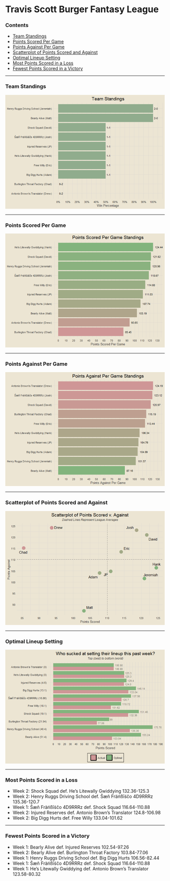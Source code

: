 Travis Scott Burger Fantasy League
================

### Contents

- [Team Standings](#team-standings)
- [Points Scored Per Game](#points-scored-per-game)
- [Points Against Per Game](#points-against-per-game)
- [Scatterplot of Points Scored and
  Against](#scatterplot-of-points-scored-and-against)
- [Optimal Lineup Setting](#optimal-lineup-setting)
- [Most Points Scored in a Loss](#most-points-scored-in-a-loss)
- [Fewest Points Scored in a
  Victory](#fewest-points-scored-in-a-victory)

------------------------------------------------------------------------

### Team Standings

![](README_files/figure-gfm/unnamed-chunk-2-1.png)<!-- -->

------------------------------------------------------------------------

### Points Scored Per Game

![](README_files/figure-gfm/unnamed-chunk-3-1.png)<!-- -->

------------------------------------------------------------------------

### Points Against Per Game

![](README_files/figure-gfm/unnamed-chunk-4-1.png)<!-- -->

------------------------------------------------------------------------

### Scatterplot of Points Scored and Against

![](README_files/figure-gfm/unnamed-chunk-5-1.png)<!-- -->

------------------------------------------------------------------------

### Optimal Lineup Setting

![](README_files/figure-gfm/unnamed-chunk-6-1.png)<!-- -->

------------------------------------------------------------------------

### Most Points Scored in a Loss

- Week 2: Shock Squad def. He’s Litewally Gwiddying 132.36-125.3
- Week 2: Henry Ruggs Driving School def. Šæñ Fräńßīśčo 4D9RRRz
  135.36-120.7
- Week 1: Šæñ Fräńßīśčo 4D9RRRz def. Shock Squad 116.64-110.88
- Week 2: Injured Reserves def. Antonio Brown’s Translator 124.8-106.98
- Week 2: Big Digg Hurts def. Free Willy 133.04-101.62

------------------------------------------------------------------------

### Fewest Points Scored in a Victory

- Week 1: Bearly Alive def. Injured Reserves 102.54-97.26
- Week 2: Bearly Alive def. Burlington Throat Factory 103.84-77.06
- Week 1: Henry Ruggs Driving School def. Big Digg Hurts 106.56-82.44
- Week 1: Šæñ Fräńßīśčo 4D9RRRz def. Shock Squad 116.64-110.88
- Week 1: He’s Litewally Gwiddying def. Antonio Brown’s Translator
  123.58-80.32
